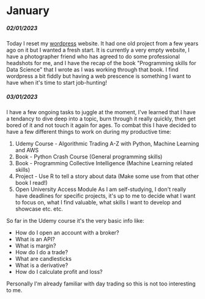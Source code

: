 # January
##### 02/01/2023
Today I reset my [wordpress](johnsonellis.xyz) website. It had one old project from a few years ago on it but I wanted a fresh start.
It is currently a very empty website, I have a photographer friend who has agreed to do some professional headshots for me, and I have the recap of the book "Programming skills for Data Science" that I wrote as I was working through that book.
I find wordpress a bit fiddly but having a web prescence is something I want to have when it's time to start job-hunting!

##### 03/01/2023

I have a few ongoing tasks to juggle at the moment, I've learned that I have a tendancy to dive deep into a topic, burn through it really quickly, then get bored of it and not touch it again for ages. To combat this I have decided to have a few different things to work on during my productive time:
1) Udemy Course - Algorithmic Trading A-Z with Python, Machine Learning and AWS
2) Book - Python Crash Course (General programming skills)
3) Book - Programming Collective Intelligence (Machine Learning related skills)
4) Project - Use R to tell a story about data (Make some use from that other book I read!)
5) Open University Access Module
As I am self-studying, I don't really have deadlines for specific projects, it's up to me to decide what I want to focus on, what I find valuable, what skills I want to develop and showcase etc. etc.

So far in the Udemy course it's the very basic info like:
- How do I open an account with a broker?
- What is an API?
- What is margin?
- How do I do a trade?
- What are candlesticks
- What is a derivative?
- How do I calculate profit and loss?

Personally I'm already familiar with day trading so this is not too interesting to me.